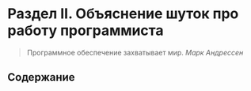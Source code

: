 # Раздел II. Объяснение шуток про работу программиста

> Программное обеспечение захватывает мир.
*Марк Андрессен*

## Содержание
